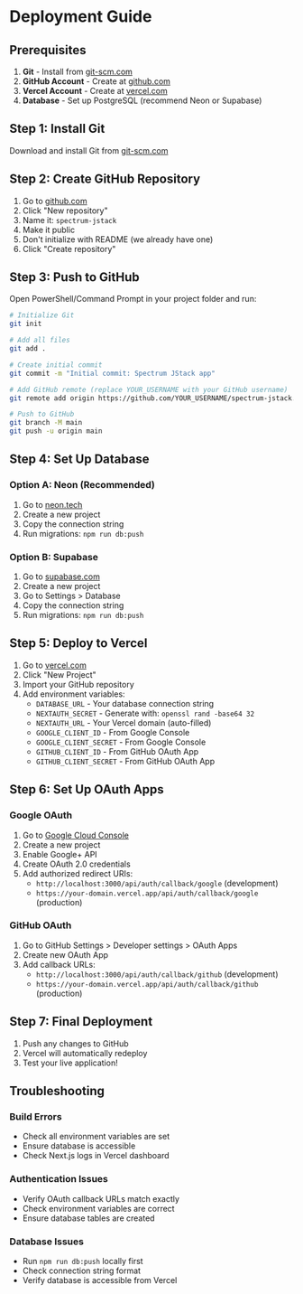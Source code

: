 # Deployment Guide

## Prerequisites

1. **Git** - Install from [git-scm.com](https://git-scm.com/)
2. **GitHub Account** - Create at [github.com](https://github.com/)
3. **Vercel Account** - Create at [vercel.com](https://vercel.com/)
4. **Database** - Set up PostgreSQL (recommend Neon or Supabase)

## Step 1: Install Git

Download and install Git from [git-scm.com](https://git-scm.com/)

## Step 2: Create GitHub Repository

1. Go to [github.com](https://github.com/)
2. Click "New repository"
3. Name it: `spectrum-jstack`
4. Make it public
5. Don't initialize with README (we already have one)
6. Click "Create repository"

## Step 3: Push to GitHub

Open PowerShell/Command Prompt in your project folder and run:

```bash
# Initialize Git
git init

# Add all files
git add .

# Create initial commit
git commit -m "Initial commit: Spectrum JStack app"

# Add GitHub remote (replace YOUR_USERNAME with your GitHub username)
git remote add origin https://github.com/YOUR_USERNAME/spectrum-jstack.git

# Push to GitHub
git branch -M main
git push -u origin main
```

## Step 4: Set Up Database

### Option A: Neon (Recommended)
1. Go to [neon.tech](https://neon.tech/)
2. Create a new project
3. Copy the connection string
4. Run migrations: `npm run db:push`

### Option B: Supabase
1. Go to [supabase.com](https://supabase.com/)
2. Create a new project
3. Go to Settings > Database
4. Copy the connection string
5. Run migrations: `npm run db:push`

## Step 5: Deploy to Vercel

1. Go to [vercel.com](https://vercel.com/)
2. Click "New Project"
3. Import your GitHub repository
4. Add environment variables:
   - `DATABASE_URL` - Your database connection string
   - `NEXTAUTH_SECRET` - Generate with: `openssl rand -base64 32`
   - `NEXTAUTH_URL` - Your Vercel domain (auto-filled)
   - `GOOGLE_CLIENT_ID` - From Google Console
   - `GOOGLE_CLIENT_SECRET` - From Google Console
   - `GITHUB_CLIENT_ID` - From GitHub OAuth App
   - `GITHUB_CLIENT_SECRET` - From GitHub OAuth App

## Step 6: Set Up OAuth Apps

### Google OAuth
1. Go to [Google Cloud Console](https://console.cloud.google.com/)
2. Create a new project
3. Enable Google+ API
4. Create OAuth 2.0 credentials
5. Add authorized redirect URIs:
   - `http://localhost:3000/api/auth/callback/google` (development)
   - `https://your-domain.vercel.app/api/auth/callback/google` (production)

### GitHub OAuth
1. Go to GitHub Settings > Developer settings > OAuth Apps
2. Create new OAuth App
3. Add callback URLs:
   - `http://localhost:3000/api/auth/callback/github` (development)
   - `https://your-domain.vercel.app/api/auth/callback/github` (production)

## Step 7: Final Deployment

1. Push any changes to GitHub
2. Vercel will automatically redeploy
3. Test your live application!

## Troubleshooting

### Build Errors
- Check all environment variables are set
- Ensure database is accessible
- Check Next.js logs in Vercel dashboard

### Authentication Issues
- Verify OAuth callback URLs match exactly
- Check environment variables are correct
- Ensure database tables are created

### Database Issues
- Run `npm run db:push` locally first
- Check connection string format
- Verify database is accessible from Vercel

